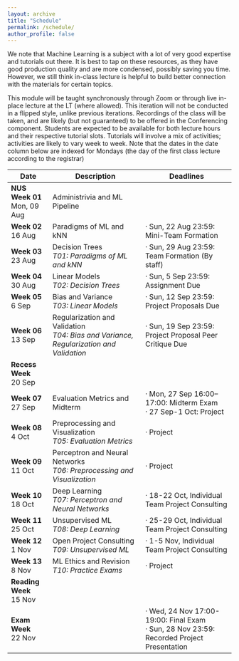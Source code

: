 ```yaml
---
layout: archive
title: "Schedule"
permalink: /schedule/
author_profile: false
---
```


We note that Machine Learning is a subject with a lot of very good expertise and tutorials out there. It is best to tap on these resources, as they have good production quality and are more condensed, possibly saving you time. However, we still think in-class lecture is helpful to build better connection with the materials for certain topics.

This module will be taught synchronously through Zoom or through live in-place lecture at the LT (where allowed). This iteration will not be conducted in a flipped style, unlike previous iterations.
Recordings of the class will be taken, and are likely (but not guaranteed) to be offered in the Conferencing component. Students are expected to be available for both lecture hours and their respective tutorial slots. Tutorials will involve a mix of activities; activities are likely to vary week to week. 
Note that the dates in the date column below are indexed for Mondays (the day of the first class lecture according to the registrar)

<!--- For those who find the pace of the videos too fast or needing a bit more time to digest the materials, we will offer an in-class help session during the lecture slot (i.e., Thursdays 12:00-14:00) on the remaining weeks (Weeks 2-6 and 8-12). This is completely optional (not counting against your workload), and we will not be introducing any material for the help sessions. It is just voluntary help from all of us on the staff. -->


<table class="table table-striped">
<thead class="thead-inverse"><tr><th>Date</th><th>Description</th><th>Deadlines</th></tr></thead>
<tbody>
<tr>
  <td><b>NUS Week 01</b><br />Mon, 09 Aug
  </td>
  <td>Administrivia and ML Pipeline</td>
  <td>
  </td>
</tr>
<tr>
  <td><b>Week 02</b><br />16 Aug
  </td>
  <td>Paradigms of ML and kNN
  </td>
  <td>· Sun, 22 Aug 23:59: Mini-Team Formation
  </td>
</tr>
<tr>
  <td><b>Week 03</b><br />23 Aug
  </td>
  <td>Decision Trees
  <em><br />T01: Paradigms of ML and kNN</em>
  </td>
  <td>· Sun, 29 Aug 23:59: Team Formation (By staff)
  </td>
</tr>
<tr>
  <td><b>Week 04</b><br />30 Aug
  </td>
  <td>Linear Models
  <br /><em>T02: Decision Trees</em>
  </td>
  <td>· Sun, 5 Sep 23:59: Assignment Due
  </td>
</tr>
<tr>
  <td><b>Week 05</b><br />6 Sep
  </td>
  <td>Bias and Variance
  <br />
  <em>T03: Linear Models</em>
  </td>
  <td>· Sun, 12 Sep 23:59: Project Proposals Due
  </td>
</tr>
<tr>
  <td><b>Week 06</b><br />13 Sep
  </td>
  <td>Regularization and Validation
  <br /><em>T04: Bias and Variance, Regularization and Validation</em>
  </td>
  <td>· Sun, 19 Sep 23:59: Project Proposal Peer Critique Due
  </td>
</tr>
<tr>
  <td><b>Recess Week</b><br />20 Sep
  </td>
  <td>
  </td>
  <td>
  </td>
</tr>
<tr>
  <td><b>Week 07</b><br />27 Sep
  </td>
  <td>Evaluation Metrics and Midterm
  </td>
  <td>· Mon, 27 Sep 16:00–17:00: Midterm Exam
  <br />· 27 Sep-1 Oct: Project
  </td>
</tr>
<tr>
  <td><b>Week 08</b><br />4 Oct
  </td>
  <td>Preprocessing and Visualization
  <br /><em>T05: Evaluation Metrics</em>
  </td>
  <td>· Project	
  </td>
</tr>
<tr>
  <td><b>Week 09</b><br />11 Oct
  </td>
  <td>Perceptron and Neural Networks
  <br /><em>T06: Preprocessing and Visualization</em>
  </td>
  <td>· Project
  </td>
</tr>
<tr>
  <td><b>Week 10</b><br />18 Oct
  </td>
  <td>Deep Learning
  <br /><em>T07: Perceptron and Neural Networks</em>
  </td>
  <td>· 18-22 Oct, Individual Team Project Consulting
  </td>
</tr>
<tr>
  <td><b>Week 11</b><br />25 Oct
  </td>
  <td>Unsupervised ML
  <br /><em>T08: Deep Learning</em>
  </td>
  <td>· 25-29 Oct, Individual Team Project Consulting
  </td>
</tr>
<tr>
  <td><b>Week 12</b><br />1 Nov
  </td>
  <td>Open Project Consulting
  <br /><em>T09: Unsupervised ML</em>
  </td>
  <td>· 1-5 Nov, Individual Team Project Consulting
  </td>
</tr>
<tr>
  <td><b>Week 13</b><br />8 Nov
  </td>
  <td>ML Ethics and Revision
  <br /><em>T10: Practice Exams</em>
  </td>
  <td>
    · Project
  </td>
</tr>
<tr>
  <td><b>Reading Week</b><br />15 Nov
  </td>
  <td>
  </td>
  <td>
  </td>
</tr>
<tr>
  <td><b>Exam Week</b><br />22 Nov
  </td>
  <td>
  </td>
  <td>· Wed, 24 Nov 17:00-19:00: Final Exam
  <br/>· Sun, 28 Nov 23:59: Recorded Project Presentation
  </td>
</tr>
</tbody></table>

<p><br /></p>

<!--

<p>You can import the below calendar via its URL <a href="https://calendar.google.com/calendar?cid=MTFnY205bm5pNjJxcDIwcWhqOTVpOHFuNHNAZ3JvdXAuY2FsZW5kYXIuZ29vZ2xlLmNvbQ">https://calendar.google.com/calendar?cid=MTFnY205bm5pNjJxcDIwcWhqOTVpOHFuNHNAZ3JvdXAuY2FsZW5kYXIuZ29vZ2xlLmNvbQ</a>.</p>

<center><iframe align="middle" src="https://calendar.google.com/calendar/embed?height=400&amp;wkst=1&amp;bgcolor=%23ffffff&amp;ctz=Asia%2FSingapore&amp;src=MTFnY205bm5pNjJxcDIwcWhqOTVpOHFuNHNAZ3JvdXAuY2FsZW5kYXIuZ29vZ2xlLmNvbQ&amp;color=%230B8043&amp;showCalendars=0&amp;showTz=0&amp;mode=AGENDA" style="border-width:0" width="800" height="400" frameborder="0" scrolling="no"></iframe></center>

-->
